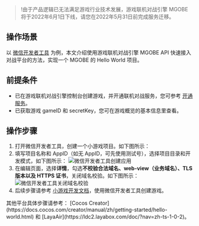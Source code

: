 >!由于产品逻辑已无法满足游戏行业技术发展，游戏联机对战引擎 MGOBE 将于2022年6月1日下线，请您在2022年5月31日前完成服务迁移。


## 操作场景
以 [微信开发者工具](https://developers.weixin.qq.com/minigame/dev/guide/) 为例，本文介绍使用游戏联机对战引擎 MGOBE API 快速接入对战平台的方法，实现一个 MGOBE 的 Hello World 项目。


## 前提条件
- 已在游戏联机对战引擎控制台创建游戏，并开通联机对战服务，您可参考 [开通服务](https://cloud.tencent.com/document/product/1038/33299)。
- 已获取游戏 gameID 和 secretKey，您可在游戏概览的基本信息里查看。

## 操作步骤
1. 打开微信开发者工具，创建一个小游戏项目。如下图所示：
2. 填写项目名称和 AppID（如无 AppID，可先使用测试号），选择项目目录和开发模式，如下图所示：
![微信开发者工具创建应用](https://main.qcloudimg.com/raw/315433eb61cfa4ea4d80da73bcbac9cf.jpg)
3. 在编辑页面，选择**详情**，勾选**不校验合法域名、web-view（业务域名）、TLS 版本以及 HTTPS 证书**，关闭域名校验。如下图所示：
![微信开发者工具关闭域名校验](https://main.qcloudimg.com/raw/e8b1ed5f9181bb16b3a314416e289e6b.jpg)
4. 后续步骤请参考 [小游戏开发文档](https://developers.weixin.qq.com/minigame/dev/guide/)，使用微信开发者工具创建游戏。




<dx-alert infotype="explain" title="">
其他平台具体步骤请参考： [Cocos Creator](https://docs.cocos.com/creator/manual/zh/getting-started/hello-world.html) 和 [LayaAir](https://ldc2.layabox.com/doc/?nav=zh-ts-1-0-2)。
</dx-alert>



